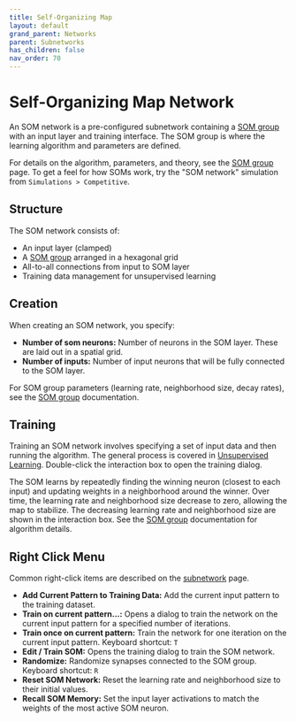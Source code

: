 ```yaml
---
title: Self-Organizing Map
layout: default
grand_parent: Networks
parent: Subnetworks
has_children: false
nav_order: 70
---
```


# Self-Organizing Map Network

An SOM network is a pre-configured subnetwork containing a [SOM group](../neurongroups/selfOrganizingMap) with an input layer and training interface. The SOM group is where the learning algorithm and parameters are defined.

For details on the algorithm, parameters, and theory, see the [SOM group](../neurongroups/selfOrganizingMap) page. To get a feel for how SOMs work, try the "SOM network" simulation from `Simulations > Competitive`.

## Structure

The SOM network consists of:
- An input layer (clamped)
- A [SOM group](../neurongroups/selfOrganizingMap) arranged in a hexagonal grid
- All-to-all connections from input to SOM layer
- Training data management for unsupervised learning

## Creation

When creating an SOM network, you specify:

- **Number of som neurons:** Number of neurons in the SOM layer. These are laid out in a spatial grid.
- **Number of inputs:** Number of input neurons that will be fully connected to the SOM layer.

For SOM group parameters (learning rate, neighborhood size, decay rates), see the [SOM group](../neurongroups/selfOrganizingMap#parameters) documentation.

## Training

Training an SOM network involves specifying a set of input data and then running the algorithm. The general process is covered in [Unsupervised Learning](../learning/unsupervisedLearning). Double-click the interaction box to open the training dialog.

The SOM learns by repeatedly finding the winning neuron (closest to each input) and updating weights in a neighborhood around the winner. Over time, the learning rate and neighborhood size decrease to zero, allowing the map to stabilize. The decreasing learning rate and neighborhood size are shown in the interaction box. See the [SOM group](../neurongroups/selfOrganizingMap#algorithm) documentation for algorithm details.

## Right Click Menu

Common right-click items are described on the [subnetwork](.) page.

- **Add Current Pattern to Training Data:** Add the current input pattern to the training dataset.
- **Train on current pattern...:** Opens a dialog to train the network on the current input pattern for a specified number of iterations.
- **Train once on current pattern:** Train the network for one iteration on the current input pattern. Keyboard shortcut: `T`
- **Edit / Train SOM:** Opens the training dialog to train the SOM network.
- **Randomize:** Randomize synapses connected to the SOM group. Keyboard shortcut: `R`
- **Reset SOM Network:** Reset the learning rate and neighborhood size to their initial values.
- **Recall SOM Memory:** Set the input layer activations to match the weights of the most active SOM neuron.
